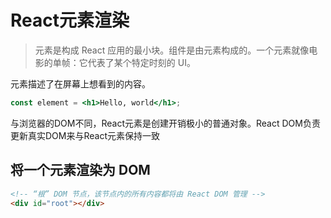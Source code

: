 # React元素渲染

> 元素是构成 React 应用的最小块。组件是由元素构成的。一个元素就像电影的单帧：它代表了某个特定时刻的 UI。

元素描述了在屏幕上想看到的内容。

```jsx
const element = <h1>Hello, world</h1>;
```

与浏览器的DOM不同，React元素是创建开销极小的普通对象。React DOM负责更新真实DOM来与React元素保持一致

## 将一个元素渲染为 DOM

```html
<!-- “根” DOM 节点，该节点内的所有内容都将由 React DOM 管理 -->
<div id="root"></div>
```

